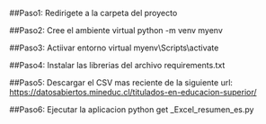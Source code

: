 ##Paso1: Redirigete a la carpeta del proyecto

##Paso2: Cree el ambiente virtual
python -m venv myenv

##Paso3: Actiivar entorno virtual
myenv\Scripts\activate

##Paso4: Instalar las librerias del archivo
requirements.txt

##Paso5: Descargar el CSV mas reciente de la siguiente url:
https://datosabiertos.mineduc.cl/titulados-en-educacion-superior/

##Paso6: Ejecutar la aplicacion
python get _Excel_resumen_es.py